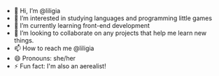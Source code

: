 - 👋 Hi, I’m @liligia
- 👀 I’m interested in studying languages and programming little games
- 🌱 I’m currently learning front-end development
- 💞️ I’m looking to collaborate on any projects that help me learn new things.
- 📫 How to reach me @liligia
- 😄 Pronouns: she/her
- ⚡ Fun fact: I'm also an aerealist!

<!---
liligia/liligia is a ✨ special ✨ repository because its `README.md` (this file) appears on your GitHub profile.
You can click the Preview link to take a look at your changes.
--->
